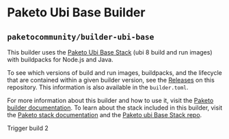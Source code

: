 # Paketo Ubi Base Builder

## `paketocommunity/builder-ubi-base`

This builder uses the [Paketo Ubi Base
Stack](https://github.com/paketo-community/ubi-base-stack) (ubi 8
build and run images) with buildpacks for Node.js and Java.

To see which versions of build and run images, buildpacks, and the lifecycle
that are contained within a given builder version, see the
[Releases](https://github.com/paketo-community/builder-ubi-base/releases) on this
repository. This information is also available in the `builder.toml`.

For more information about this builder and how to use it, visit the [Paketo
builder documentation](https://paketo.io/docs/builders/).  To learn about the
stack included in this builder, visit the [Paketo stack
documentation](https://paketo.io/docs/stacks/) and the [Paketo ubi Base Stack
repo](https://github.com/paketo-community/ubi-base-stack).

Trigger build 2